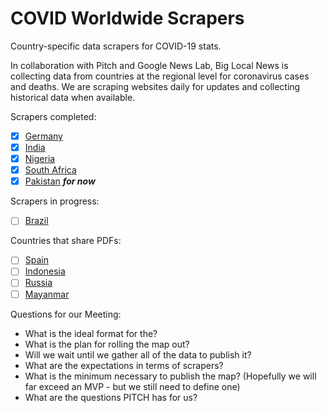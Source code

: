 # COVID Worldwide Scrapers

Country-specific data scrapers for COVID-19 stats.

In collaboration with Pitch and Google News Lab, Big Local News is collecting data from countries at the regional level for coronavirus cases and deaths. We are scraping websites daily for updates and collecting historical data when available.

Scrapers completed:

- [X] [Germany](https://www.rki.de/DE/Content/InfAZ/N/Neuartiges_Coronavirus/Fallzahlen.html)
- [X] [India](https://www.mohfw.gov.in/)
- [X] [Nigeria](https://covid19.ncdc.gov.ng/)
- [X] [South Africa](https://sacoronavirus.co.za/category/press-releases-and-notices/)
- [X] [Pakistan](http://covid.gov.pk/stats/pakistan) ***for now***

Scrapers in progress:

- [ ] [Brazil](https://covid.saude.gov.br/)

Countries that share PDFs:

- [ ] [Spain](https://www.mscbs.gob.es/profesionales/saludPublica/ccayes/alertasActual/nCov-China/situacionActual.htm)
- [ ] [Indonesia](https://covid19.kemkes.go.id/category/situasi-infeksi-emerging/info-corona-virus/#.XuGkb2pKiL_)
- [ ] [Russia](https://xn--80aesfpebagmfblc0a.xn--p1ai/info/ofdoc/reports/)
- [ ] [Mayanmar](https://mohs.gov.mm/page/9575)

Questions for our Meeting:

- What is the ideal format for the?
- What is the plan for rolling the map out?
- Will we wait until we gather all of the data to publish it?
- What are the expectations in terms of scrapers?
- What is the minimum necessary to publish the map? (Hopefully we will far exceed an MVP - but we still need to define one)
- What are the questions PITCH has for us?



